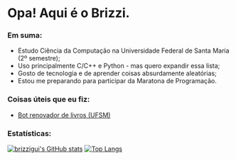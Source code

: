 # Opa! Aqui é o Brizzi.

### Em suma:
* Estudo Ciência da Computação na Universidade Federal de Santa Maria (2º semestre);
* Uso principalmente C/C++ e Python - mas quero expandir essa lista;
* Gosto de tecnologia e de aprender coisas absurdamente aleatórias;
* Estou me preparando para participar da Maratona de Programação.

### Coisas úteis que eu fiz:
* [Bot renovador de livros (UFSM)](https://github.com/brizzigui/renovador_biblioteca)

### Estatísticas:


[![brizzigui's GitHub stats](https://github-readme-stats.vercel.app/api?username=brizzigui&theme=midnight-purple&show_icons=true&hide_rank=true&border_color=7f3ace)](https://github.com/anuraghazra/github-readme-stats)
[![Top Langs](https://github-readme-stats.vercel.app/api/top-langs/?username=brizzigui&theme=midnight-purple&exclude_repo=provas_injustas&border_color=7f3ace&layout=compact)](https://github.com/anuraghazra/github-readme-stats)
